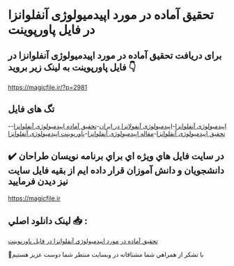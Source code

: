 # تحقیق آماده در مورد اپیدمیولوژی آنفلوانزا در فایل پاورپوینت

## برای دریافت تحقیق آماده در مورد اپیدمیولوژی آنفلوانزا در فایل پاورپوینت به لینک زیر بروید 👇

https://magicfile.ir/?p=2981

## تگ های فایل

-[اپیدمیولوژی آنفلوانزا](https://magicfile.ir/product/%d8%aa%d8%ad%d9%82%db%8c%d9%82-%d8%a2%d9%85%d8%a7%d8%af%d9%87-%d8%a7%d9%be%db%8c%d8%af%d9%85%db%8c%d9%88%d9%84%d9%88%da%98%db%8c-%d8%a2%d9%86%d9%81%d9%84%d9%88%d8%a7%d9%86%d8%b2%d8%a7-%d8%af%d8%b1-%d9%81%d8%a7%db%8c%d9%84-%d9%be%d8%a7%d9%88%d8%b1%d9%be%d9%88%db%8c%d9%86%d8%aa/)-[اپیدمیولوژی آنفولانزا در ایران](https://magicfile.ir/product/%d8%aa%d8%ad%d9%82%db%8c%d9%82-%d8%a2%d9%85%d8%a7%d8%af%d9%87-%d8%a7%d9%be%db%8c%d8%af%d9%85%db%8c%d9%88%d9%84%d9%88%da%98%db%8c-%d8%a2%d9%86%d9%81%d9%84%d9%88%d8%a7%d9%86%d8%b2%d8%a7-%d8%af%d8%b1-%d9%81%d8%a7%db%8c%d9%84-%d9%be%d8%a7%d9%88%d8%b1%d9%be%d9%88%db%8c%d9%86%d8%aa/)-[تحقیق آماده اپیدمیولوژی آنفلوانزا](https://magicfile.ir/product/%d8%aa%d8%ad%d9%82%db%8c%d9%82-%d8%a2%d9%85%d8%a7%d8%af%d9%87-%d8%a7%d9%be%db%8c%d8%af%d9%85%db%8c%d9%88%d9%84%d9%88%da%98%db%8c-%d8%a2%d9%86%d9%81%d9%84%d9%88%d8%a7%d9%86%d8%b2%d8%a7-%d8%af%d8%b1-%d9%81%d8%a7%db%8c%d9%84-%d9%be%d8%a7%d9%88%d8%b1%d9%be%d9%88%db%8c%d9%86%d8%aa/)-[تحقیق اپیدمیولوژی آنفلوانزا](https://magicfile.ir/product/%d8%aa%d8%ad%d9%82%db%8c%d9%82-%d8%a2%d9%85%d8%a7%d8%af%d9%87-%d8%a7%d9%be%db%8c%d8%af%d9%85%db%8c%d9%88%d9%84%d9%88%da%98%db%8c-%d8%a2%d9%86%d9%81%d9%84%d9%88%d8%a7%d9%86%d8%b2%d8%a7-%d8%af%d8%b1-%d9%81%d8%a7%db%8c%d9%84-%d9%be%d8%a7%d9%88%d8%b1%d9%be%d9%88%db%8c%d9%86%d8%aa/)-[مقاله اپیدمیولوژی آنفلوانزا](https://magicfile.ir/product/%d8%aa%d8%ad%d9%82%db%8c%d9%82-%d8%a2%d9%85%d8%a7%d8%af%d9%87-%d8%a7%d9%be%db%8c%d8%af%d9%85%db%8c%d9%88%d9%84%d9%88%da%98%db%8c-%d8%a2%d9%86%d9%81%d9%84%d9%88%d8%a7%d9%86%d8%b2%d8%a7-%d8%af%d8%b1-%d9%81%d8%a7%db%8c%d9%84-%d9%be%d8%a7%d9%88%d8%b1%d9%be%d9%88%db%8c%d9%86%d8%aa/)-[پاورپوینت اپیدمیولوژی آنفلوانزا](https://magicfile.ir/product/%d8%aa%d8%ad%d9%82%db%8c%d9%82-%d8%a2%d9%85%d8%a7%d8%af%d9%87-%d8%a7%d9%be%db%8c%d8%af%d9%85%db%8c%d9%88%d9%84%d9%88%da%98%db%8c-%d8%a2%d9%86%d9%81%d9%84%d9%88%d8%a7%d9%86%d8%b2%d8%a7-%d8%af%d8%b1-%d9%81%d8%a7%db%8c%d9%84-%d9%be%d8%a7%d9%88%d8%b1%d9%be%d9%88%db%8c%d9%86%d8%aa/)

## ✔️ در سايت فايل هاي ويژه اي براي برنامه نويسان طراحان دانشجويان و دانش آموزان قرار داده ايم از بقيه فايل سايت نيز ديدن فرماييد

https://magicfile.ir


## لينک دانلود اصلي 📥 :

[تحقیق آماده در مورد اپیدمیولوژی آنفلوانزا در فایل پاورپوینت](https://magicfile.ir/product/%d8%aa%d8%ad%d9%82%db%8c%d9%82-%d8%a2%d9%85%d8%a7%d8%af%d9%87-%d8%a7%d9%be%db%8c%d8%af%d9%85%db%8c%d9%88%d9%84%d9%88%da%98%db%8c-%d8%a2%d9%86%d9%81%d9%84%d9%88%d8%a7%d9%86%d8%b2%d8%a7-%d8%af%d8%b1-%d9%81%d8%a7%db%8c%d9%84-%d9%be%d8%a7%d9%88%d8%b1%d9%be%d9%88%db%8c%d9%86%d8%aa/) 


🙏با تشکر از همراهي شما مشتاقانه در وبسایت منتظر شما دوست عزیز هستیم

